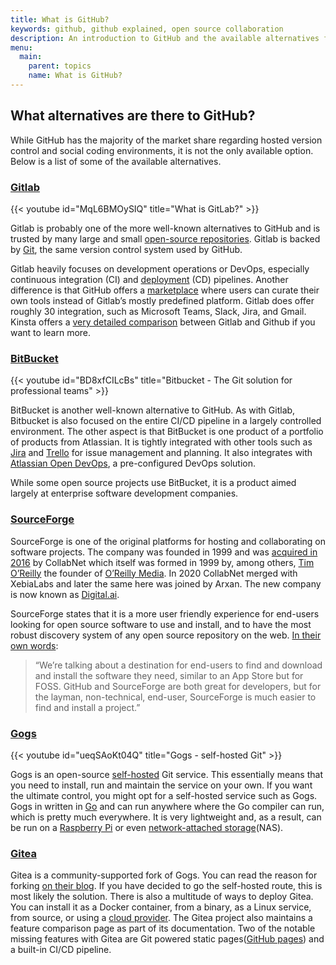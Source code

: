 ```yaml
---
title: What is GitHub?
keywords: github, github explained, open source collaboration
description: An introduction to GitHub and the available alternatives for social coding and contributing to open-source.
menu:
  main:
    parent: topics
    name: What is GitHub?
---
```


## What alternatives are there to GitHub?

While GitHub has the majority of the market share regarding hosted version control and social coding environments, it is not the only available option. Below is a list of some of the available alternatives.

### [Gitlab](https://gitlab.com/)

{{< youtube id="MqL6BMOySIQ" title="What is GitLab?" >}}

Gitlab is probably one of the more well-known alternatives to GitHub and is trusted by many large and small [open-source repositories](https://about.gitlab.com/solutions/open-source/projects/). Gitlab is backed by [Git](https://git-scm.com/), the same version control system used by GitHub.

Gitlab heavily focuses on development operations or DevOps, especially continuous integration (CI) and [deployment](https://www.ibm.com/cloud/learn/continuous-deployment) (CD) pipelines. Another difference is that GitHub offers a [marketplace](https://github.com/marketplace?type=) where users can curate their own tools instead of Gitlab’s mostly predefined platform. Gitlab does offer roughly 30 integration, such as Microsoft Teams, Slack, Jira, and Gmail. Kinsta offers a [very detailed comparison](https://kinsta.com/blog/gitlab-vs-github/#gitlab-vs-github-key-differences) between Gitlab and Github if you want to learn more.

### [BitBucket](https://bitbucket.org/)

{{< youtube id="BD8xfCILcBs" title="Bitbucket - The Git solution for professional teams" >}}

BitBucket is another well-known alternative to GitHub. As with Gitlab, Bitbucket is also focused on the entire CI/CD pipeline in a largely controlled environment. The other aspect is that BitBucket is one product of a portfolio of products from Atlassian. It is tightly integrated with other tools such as [Jira](https://www.atlassian.com/software/jira) and [Trello](https://trello.com/) for issue management and planning. It also integrates with [Atlassian Open DevOps](https://www.atlassian.com/blog/devops/open-devops), a pre-configured DevOps solution.

While some open source projects use BitBucket, it is a product aimed largely at enterprise software development companies.

### [SourceForge](https://sourceforge.net/)

SourceForge is one of the original platforms for hosting and collaborating on software projects. The company was founded in 1999 and was [acquired in 2016](https://www.computerworld.com/article/2816990/collabnet-acquires-sourceforge-from-va-software.html) by CollabNet which itself was formed in 1999 by, among others, [Tim O’Reilly](https://en.wikipedia.org/wiki/Tim_O%27Reilly) the founder of [O’Reilly Media](https://www.oreilly.com/). In 2020 CollabNet merged with XebiaLabs and later the same here was joined by Arxan. The new company is now known as [Digital.ai](https://www.collab.net/).

SourceForge states that it is a more user friendly experience for end-users looking for open source software to use and install, and to have the most robust discovery system of any open source repository on the web. [In their own words](https://sourceforge.net/blog/brief-history-sourceforge-look-to-future/):

> “We’re talking about a destination for end-users to find and download and install the software they need, similar to an App Store but for FOSS. GitHub and SourceForge are both great for developers, but for the layman, non-technical, end-user, SourceForge is much easier to find and install a project.”

### [Gogs](https://gogs.io/)

{{< youtube id="ueqSAoKt04Q" title="Gogs - self-hosted Git" >}}

Gogs is an open-source [self-hosted](https://github.com/gogs/gogs) Git service. This essentially means that you need to install, run and maintain the service on your own. If you want the ultimate control, you might opt for a self-hosted service such as Gogs. Gogs in written in [Go](https://go.dev/) and can run anywhere where the Go compiler can run, which is pretty much everywhere. It is very lightweight and, as a result, can be run on a [Raspberry Pi](https://www.raspberrypi.org/) or even [network-attached storage](https://www.qnap.com/solution/what-is-nas/en-us/)(NAS).

### [Gitea](https://gitea.io/)

Gitea is a community-supported fork of Gogs. You can read the reason for forking [on their blog](https://blog.gitea.io/2016/12/welcome-to-gitea/). If you have decided to go the self-hosted route, this is most likely the solution. There is also a multitude of ways to deploy Gitea. You can install it as a Docker container, from a binary, as a Linux service, from source, or using a [cloud provider](https://docs.gitea.io/en-us/install-on-cloud-provider/). The Gitea project also maintains a feature comparison page as part of its documentation. Two of the notable missing features with Gitea are Git powered static pages([GitHub pages](https://pages.github.com/)) and a built-in CI/CD pipeline.
